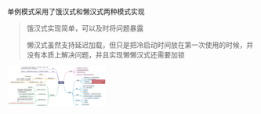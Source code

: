 单例模式采用了饿汉式和懒汉式两种模式实现
> 饿汉式实现简单，可以及时将问题暴露
> 
> 懒汉式虽然支持延迟加载，但只是把冷启动时间放在第一次使用的时候，并没有本质上解决问题，并且实现懒懒汉式还需要加锁

<img src="./单例模式.png" width="200px" /> 